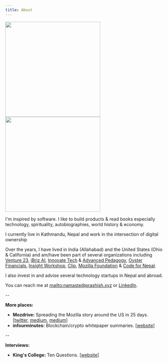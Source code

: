 ```yaml
---
title: About
---
```


<img src="/img/img_4158-copy.jpg" width="300" height="300"> <img src="/img/prashish_rajbhandari.jpg" width="300" height="300">

I'm inspired by software. I like to build products & read books especially technology, spirituality, autobiographies, world history & economy.

I currently live in Kathmandu, Nepal and work in the intersection of digital ownership 

Over the years, I have lived in India (Allahabad) and the United States (Ohio & California) and am/have been part of several organizations including [Venture 23](https://www.venture23.io/), [iBriz AI](https://ibriz.ai/), [Innovate Tech](https://www.innovatetech.io/) & [Advanced Pedagogy](https://www.advancedpedagogy.com/), [Oyster Financials](https://oyster.io/), [Insight Workshop](https://insightworkshop.io/), [Clip](https://clip.mx/), [Mozilla Foundation](https://reps.mozilla.org/) & [Code for Nepal](http://codefornepal.org).

I also invest in and advise several technology startups in Nepal and abroad.

You can reach me at <mailto:namaste@prashish.xyz> or [LinkedIn](https://www.linkedin.com/in/prashishh/).

\--

**More places:**

* **Mozdrive:** Spreading the Mozilla story around the US in 25 days. [[twitter](https://twitter.com/mozdrive), [medium](https://medium.com/@prashishh/the-plan-after-mozdrive-24aacb9cf2d5), [medium](https://medium.com/@prashishh/how-mozdrive-started-af56d4be8a82)]
* **infourminutes:** Blockchain/crypto whitepaper summaries. [[website](https://infourminutes.co/)]

\--

**Interviews:**

* **King's College:** Ten Questions. [[website](https://www.kingscollege.edu.np/tenquestions-with-prashish-rajbhandari/)]
